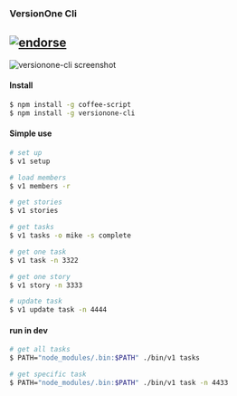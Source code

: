 ### VersionOne Cli
[![endorse](http://api.coderwall.com/29decibel/endorsecount.png)](http://coderwall.com/29decibel)
----

![versionone-cli screenshot](http://i.imgur.com/RyRKmg5.png?1)

#### Install
```bash
$ npm install -g coffee-script
$ npm install -g versionone-cli
```

#### Simple use
```bash
# set up
$ v1 setup

# load members
$ v1 members -r

# get stories
$ v1 stories

# get tasks
$ v1 tasks -o mike -s complete

# get one task
$ v1 task -n 3322

# get one story
$ v1 story -n 3333

# update task
$ v1 update task -n 4444

```

#### run in dev
```bash
# get all tasks
$ PATH="node_modules/.bin:$PATH" ./bin/v1 tasks

# get specific task
$ PATH="node_modules/.bin:$PATH" ./bin/v1 task -n 4433
```

